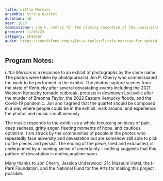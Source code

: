 ```yaml
---
title: Little Mercies
ensemble: String Quartet
duration: 18
year: 2023
commissioner: Jon P. Cherry for the closing reception of the Louisville Photo Biennial at 21c Museum Hotel
premiere: 11/10/23
category: Chamber
audio: https://soundcloud.com/tyler-w-taylor/little-mercies-for-spatial-string-quartet-2023
---
```


## Program Notes:

_Little Mercies_ is a response to an exhibit of photographs by the same name. The photos were taken by photojournalist Jon P. Cherry who commissioned the work to be performed in the exhibit. The photos capture scenes from the state of Kentucky after several devastating events including the 2021 Western Kentucky tornado outbreak, protests in downtown Louisville after the murder of Breonna Taylor, the 2022 Eastern Kentucky floods, and the Covid-19 pandemic. Jon and I agreed that the quartet should be composed in a way where people could be in the exhibit, walk around, and experience the photos and music simultaneously.

The music responds to the exhibit as a whole focussing on ideas of pain, deep sadness, gritty anger, fleeting moments of hope, and cautious optimism. I am struck by the communities of people in the photos who repeatedly face adversity and devastation but are somehow still able to pick up the pieces and persist. The ending of the piece, tired and exhausted, is underpinned by a looming sense of uncertainty – nothing suggests that this pattern of devastation is ending anytime soon.

Many thanks to Jon Cherry, Jessica Underwood, 21c Museum Hotel, the I-Park Foundation, and the National Fund for the Arts for making this project possible.
